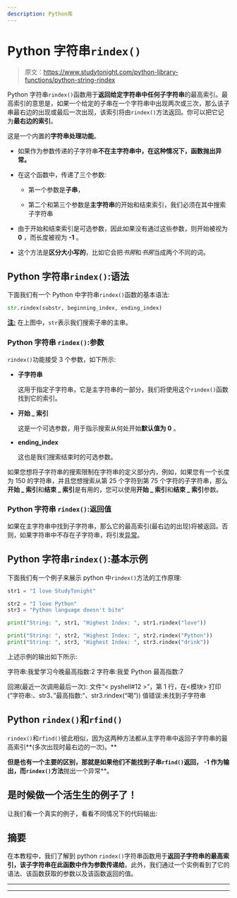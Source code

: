 ```yaml
---
description: Python库
---
```


# Python 字符串`rindex()`

> 原文：<https://www.studytonight.com/python-library-functions/python-string-rindex>

Python 字符串`rindex()`函数用于**返回给定字符串中任何子字符串**的最高索引。最高索引的意思是，如果一个给定的子串在一个字符串中出现两次或三次，那么该子串最右边的出现或最后一次出现，该索引将由`rindex()`方法返回。你可以把它记为**最右边的索引**。

这是一个内置的**字符串处理功能**。

*   如果作为参数传递的子字符串**不在主字符串中，在这种情况下，**函数抛出异常**。**

*   在这个函数中，传递了三个参数:

    *   第一个参数是**子串**，

    *   第二个和第三个参数是**主字符串**的开始和结束索引，我们必须在其中搜索子字符串

*   由于开始和结束索引是可选参数，因此如果没有通过这些参数，则开始被视为 **0** ，而长度被视为 **-1** 。

*   这个方法是**区分大小写的**，比如它会把*书房*和*书房*当成两个不同的词。

## Python 字符串`rindex()`:语法

下面我们有一个 Python 中字符串`rindex()`函数的基本语法:

```py
str.rindex(substr, beginning_index, ending_index)
```

<u>**注:**</u> 在上图中，`str`表示我们搜索子串的主串。

### Python 字符串 `rindex()`:参数

`rindex()`功能接受 3 个参数，如下所示:

*   **子字符串**

    这用于指定子字符串，它是主字符串的一部分，我们将使用这个`rindex()`函数找到它的索引。

*   **开始 _ 索引**

    这是一个可选参数，用于指示搜索从何处开始**默认值为 0** 。

*   **ending_index**

    这也是我们搜索结束时的可选参数。

如果您想将子字符串的搜索限制在字符串的定义部分内，例如，如果您有一个长度为 150 的字符串，并且您想搜索从第 25 个字符到第 75 个字符的子字符串，那么**开始 _ 索引**和**结束 _ 索引**是有用的，您可以使用**开始 _ 索引**和**结束 _ 索引**参数。

### Python 字符串 `rindex()`:返回值

如果在主字符串中找到子字符串，那么它的最高索引(最右边的出现)将被返回。否则，如果字符串中不存在子字符串，将引发[异常](https://www.studytonight.com/python/exception-handling-python)。

## Python 字符串`rindex()`:基本示例

下面我们有一个例子来展示 python 中`rindex()`方法的工作原理:

```py
str1 = "I love StudyTonight"

str2 = "I love Python"
str3 = "Python language doesn't bite"

print("String: ", str1, "Highest Index: ", str1.rindex("love"))

print("String: ", str2, "Highest Index: ", str2.rindex("Python"))
print("String: ", str3, "Highest Index: ", str3.rindex("drink"))
```

上述示例的输出如下所示:

字符串:我爱学习今晚最高指数:2
字符串:我爱 Python 最高指数:7

回溯(最近一次调用最后一次):
文件“< pyshell#12 >”，第 1 行，在<模块>
打印(“字符串:、str3、”最高指数:“、str3.rindex(“喝”))
值错误:未找到子字符串

## Python `rindex()`和`rfind()`

`rindex()`和`rfind()`彼此相似，因为这两种方法都从主字符串中返回子字符串的最高索引**(多次出现时最右边的一次)。**

 **但是也有一个主要的区别，那就是如果他们不能找到子串`rfind()`返回， **-1** 作为输出，而`rindex()`方法**抛出一个异常**。

## 是时候做一个活生生的例子了！

让我们看一个真实的例子，看看不同情况下的代码输出:

## 摘要

在本教程中，我们了解到 python `rindex()`字符串函数用于**返回子字符串的最高索引，该子字符串在此函数中作为参数传递给**。此外，我们通过一个实例看到了它的语法、该函数获取的参数以及该函数返回的值。

* * *

* * ***